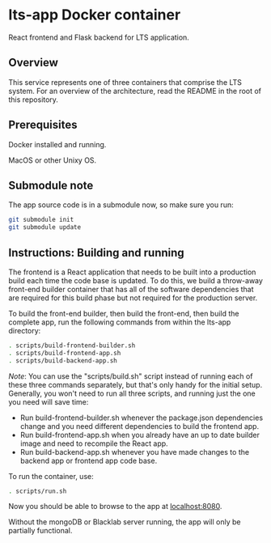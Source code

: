 # lts-app Docker container

React frontend and Flask backend for LTS application.

## Overview

This service represents one of three containers that comprise the LTS system.
For an overview of the architecture, read the README in the root of this
repository.

## Prerequisites

Docker installed and running.

MacOS or other Unixy OS.

## Submodule note

The app source code is in a submodule now, so make sure you run:

```bash
git submodule init
git submodule update
```

## Instructions: Building and running

The frontend is a React application that needs to be built into a production
build each time the code base is updated. To do this, we build a throw-away
front-end builder container that has all of the software dependencies that are
required for this build phase but not required for the production server.

To build the front-end builder, then build the front-end, then build the
complete app, run the following commands from within the lts-app directory:

```bash
. scripts/build-frontend-builder.sh
. scripts/build-frontend-app.sh
. scripts/build-backend-app.sh
```

*Note*: You can use the "scripts/build.sh" script instead of running each of
these three commands separately, but that's only handy for the initial setup.
Generally, you won't need to run all three scripts, and running just the one you
need will save time:

* Run build-frontend-builder.sh whenever the package.json dependencies change and
  you need different dependencies to build the frontend app.
* Run build-frontend-app.sh when you already have an up to date builder image
  and need to recompile the React app.
* Run build-backend-app.sh whenever you have made changes to the backend app or
  frontend app code base.

To run the container, use:

```bash
. scripts/run.sh
```

Now you should be able to browse to the app at
[localhost:8080](http://localhost:8080).

Without the mongoDB or Blacklab server running, the app will only be partially
functional.
